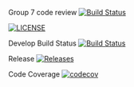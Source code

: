 Group 7 code review
[![Build Status](https://travis-ci.org/Nyein-Thu-Aung315/GP7.svg?branch=master)](https://travis-ci.org/Nyein-Thu-Aung315/GP7)

[![LICENSE](https://img.shields.io/github/license/Nyein-Thu-Aung315/GP7.svg?style=flat-square)](https://github.com/Nyein-Thu-Aung315/GP7/master/LICENSE)

Develop Build Status [![Build Status](https://travis-ci.org/Nyein-Thu-Aung315/GP7.svg?branch=develop)](https://travis-ci.org/Nyein-Thu-Aung315/GP7)

Release [![Releases](https://img.shields.io/github/release/Nyein-Thu-Aung315/GP7/all.svg?style=flat-square)](https://github.com/Nyein-Thu-Aung315/GP7/releases)

Code Coverage [![codecov](https://codecov.io/gh/Nyein-Thu-Aung315/GP7/branch/master/graph/badge.svg?token=AQOUS5RUCU)](https://codecov.io/gh/Nyein-Thu-Aung315/GP7)
